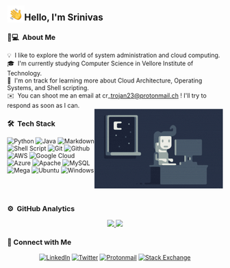 <img alt="Night Coding" src="./assets/Hand%20Wave.gif" width='40' align="left"/><h2>Hello, I'm Srinivas</h2>

### 👨💻 &nbsp;About Me

💡 &nbsp;I like to explore the world of system administration and cloud computing.\
🎓 &nbsp;I'm currently studying Computer Science in Vellore Institute of Technology.\
🌱 &nbsp;I'm on track for learning more about Cloud Architecture, Operating Systems, and Shell scripting.\
✉️ &nbsp;You can shoot me an email at cr\_trojan23@protonmail.ch ! I'll try to respond as soon as I can.\
<img alt="Night Coding" src="https://raw.githubusercontent.com/cr-trojan23/cr-trojan23/master/assets/Night-Coding.gif" align="right"/>

### 🛠  &nbsp;Tech Stack

![Python](https://img.shields.io/badge/python%20-%2314354C.svg?&style=for-the-badge&logo=python&logoColor=white)
![Java](https://img.shields.io/badge/java-%23ED8B00.svg?&style=for-the-badge&logo=java&logoColor=white)
![Markdown](https://img.shields.io/badge/markdown-%23000000.svg?&style=for-the-badge&logo=markdown&logoColor=white)
![Shell Script](https://img.shields.io/badge/shell_script%20-%23121011.svg?&style=for-the-badge&logo=gnu-bash&logoColor=white)
![Git](https://img.shields.io/badge/git%20-%23F05033.svg?&style=for-the-badge&logo=git&logoColor=white)
![Github](https://img.shields.io/badge/github%20-%23121011.svg?&style=for-the-badge&logo=github&logoColor=white)
![AWS](https://img.shields.io/badge/AWS%20-%23FF9900.svg?&style=for-the-badge&logo=amazon-aws&logoColor=white)
![Google Cloud](https://img.shields.io/badge/Google%20Cloud%20-%234285F4.svg?&style=for-the-badge&logo=google-cloud&logoColor=white)
![Azure](https://img.shields.io/badge/azure%20-%230072C6.svg?&style=for-the-badge&logo=azure-devops&logoColor=white)
![Apache](https://img.shields.io/badge/apache%20-%23D42029.svg?&style=for-the-badge&logo=apache&logoColor=white)
![MySQL](https://img.shields.io/badge/mysql-%2300f.svg?&style=for-the-badge&logo=mysql&logoColor=white)
![Mega](https://img.shields.io/badge/Mega%20-%23D90007.svg?&style=for-the-badge&logo=Mega&logoColor=white)
![Ubuntu](https://img.shields.io/badge/Ubuntu-E95420?style=for-the-badge&logo=ubuntu&logoColor=white)
![Windows](https://img.shields.io/badge/Windows-0078D6?style=for-the-badge&logo=windows&logoColor=white)

<br>
<br>

### ⚙️ &nbsp;GitHub Analytics

<p align="center">
<a href="https://github.com/cr-trojan23">
  <img height="180em" src="https://github-readme-stats-eight-theta.vercel.app/api?username=crtrojan23&show_icons=true&theme=algolia&include_all_commits=true&count_private=true"/>
  <img height="180em" src="https://github-readme-stats-eight-theta.vercel.app/api/top-langs/?username=crtrojan23&layout=compact&langs_count=8&theme=algolia"/>
</a>
</p>

### 🤝&nbsp;Connect with Me

<p align="center">
<a href="https://www.linkedin.com/in/srinivas-v-b2059b1ab/?lipi=urn%3Ali%3Apage%3Ad_flagship3_feed%3BFbFno7laRQmfqed9Tn6CTw%3D%3D">
<img alt="LinkedIn" src="https://img.shields.io/badge/linkedin%20-%230077B5.svg?&style=for-the-badge&logo=linkedin&logoColor=white"/></a>
<a href="https://twitter.com/cr_trojan23">
<img alt="Twitter" src="https://img.shields.io/badge/crtrojan23%20-%231DA1F2.svg?&style=for-the-badge&logo=Twitter&logoColor=white"/></a>
<a href="mailto:cr_trojan23@protonmail.ch">
<img alt="Protonmail" src="https://img.shields.io/badge/ProtonMail-8B89CC?style=for-the-badge&logo=protonmail&logoColor=white"></a>
<a href="https://stackexchange.com/users/14401513/srinivas-v?tab=accounts">
<img alt="Stack Exchange" src="https://img.shields.io/badge/Stack%20Exchange%20-%23ffffff.svg?&style=for-the-badge&logo=StackExchange&logoColor=white"/></a>
</p>
